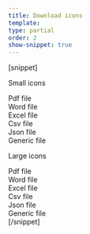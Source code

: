 ```yaml
---
title: Download icons
template:
type: partial
order: 2
show-snippet: true
---
```

[snippet]
<p>Small icons</p>
<div><span class="icon icon-pdf--small"></span> Pdf file</div>
<div><span class="icon icon-doc--small"></span> Word file</div>
<div><span class="icon icon-xls--small"></span> Excel file</div>
<div><span class="icon icon-csv--small"></span> Csv file</div>
<div><span class="icon icon-json--small"></span> Json file</div>
<div><span class="icon icon-file--small"></span> Generic file</div>
<p>Large icons</p>
<div><span class="icon icon-pdf--large"></span> Pdf file</div>
<div><span class="icon icon-doc--large"></span> Word file</div>
<div><span class="icon icon-xls--large"></span> Excel file</div>
<div><span class="icon icon-csv--large"></span> Csv file</div>
<div><span class="icon icon-json--large"></span> Json file</div>
<div><span class="icon icon-file--large"></span> Generic file</div>
[/snippet]